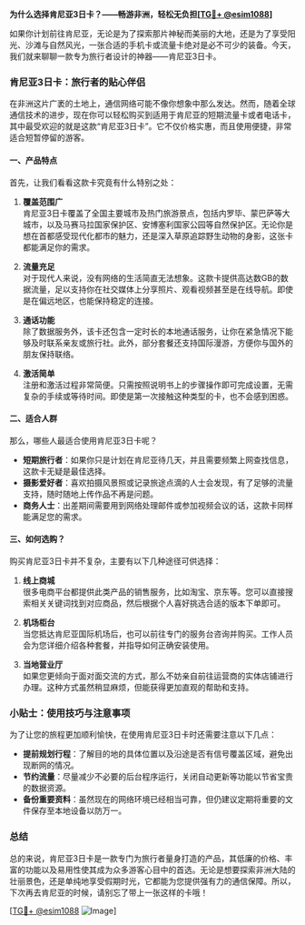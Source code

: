 **为什么选择肯尼亚3日卡？——畅游非洲，轻松无负担[[TG💪+ @esim1088](https://t.me/s/esim1088)]**

如果你计划前往肯尼亚，无论是为了探索那片神秘而美丽的大地，还是为了享受阳光、沙滩与自然风光，一张合适的手机卡或流量卡绝对是必不可少的装备。今天，我们就来聊聊一款专为旅行者设计的神器——肯尼亚3日卡。

### 肯尼亚3日卡：旅行者的贴心伴侣

在非洲这片广袤的土地上，通信网络可能不像你想象中那么发达。然而，随着全球通信技术的进步，现在你可以轻松购买到适用于肯尼亚的短期流量卡或者电话卡，其中最受欢迎的就是这款“肯尼亚3日卡”。它不仅价格实惠，而且使用便捷，非常适合短暂停留的游客。

#### 一、产品特点

首先，让我们看看这款卡究竟有什么特别之处：

1. **覆盖范围广**  
   肯尼亚3日卡覆盖了全国主要城市及热门旅游景点，包括内罗毕、蒙巴萨等大城市，以及马赛马拉国家保护区、安博塞利国家公园等自然保护区。无论你是想在首都感受现代化都市的魅力，还是深入草原追踪野生动物的身影，这张卡都能满足你的需求。

2. **流量充足**  
   对于现代人来说，没有网络的生活简直无法想象。这款卡提供高达数GB的数据流量，足以支持你在社交媒体上分享照片、观看视频甚至是在线导航。即使是在偏远地区，也能保持稳定的连接。

3. **通话功能**  
   除了数据服务外，该卡还包含一定时长的本地通话服务，让你在紧急情况下能够及时联系亲友或旅行社。此外，部分套餐还支持国际漫游，方便你与国外的朋友保持联络。

4. **激活简单**  
   注册和激活过程非常简便。只需按照说明书上的步骤操作即可完成设置，无需复杂的手续或等待时间。即使是第一次接触这种类型的卡，也不会感到困惑。

#### 二、适合人群

那么，哪些人最适合使用肯尼亚3日卡呢？

- **短期旅行者**：如果你只是计划在肯尼亚待几天，并且需要频繁上网查找信息，这款卡无疑是最佳选择。
- **摄影爱好者**：喜欢拍摄风景照或记录旅途点滴的人士会发现，有了足够的流量支持，随时随地上传作品不再是问题。
- **商务人士**：出差期间需要用到网络处理邮件或参加视频会议的话，这款卡同样能满足您的需求。

#### 三、如何选购？

购买肯尼亚3日卡并不复杂，主要有以下几种途径可供选择：

1. **线上商城**  
   很多电商平台都提供此类产品的销售服务，比如淘宝、京东等。您可以直接搜索相关关键词找到对应商品，然后根据个人喜好挑选合适的版本下单即可。

2. **机场柜台**  
   当您抵达肯尼亚国际机场后，也可以前往专门的服务台咨询并购买。工作人员会为您详细介绍各种套餐，并指导如何正确安装使用。

3. **当地营业厅**  
   如果您更倾向于面对面交流的方式，那么不妨亲自前往运营商的实体店铺进行办理。这种方式虽然稍显麻烦，但能获得更加直观的帮助和支持。

### 小贴士：使用技巧与注意事项

为了让您的旅程更加顺利愉快，在使用肯尼亚3日卡时还需要注意以下几点：

- **提前规划行程**：了解目的地的具体位置以及沿途是否有信号覆盖区域，避免出现断网的情况。
- **节约流量**：尽量减少不必要的后台程序运行，关闭自动更新等功能以节省宝贵的数据资源。
- **备份重要资料**：虽然现在的网络环境已经相当可靠，但仍建议定期将重要的文件保存至本地设备以防万一。

### 总结

总的来说，肯尼亚3日卡是一款专门为旅行者量身打造的产品，其低廉的价格、丰富的功能以及易用性使其成为众多游客心目中的首选。无论是想要探索非洲大陆的壮丽景色，还是单纯地享受假期时光，它都能为您提供强有力的通信保障。所以，下次再去肯尼亚的时候，请别忘了带上一张这样的卡哦！

[[TG💪+ @esim1088](https://t.me/s/esim1088) ![Image](https://i.postimg.cc/4NQfJmqS/Snipaste-2025-05-13-00-14-12.png)]